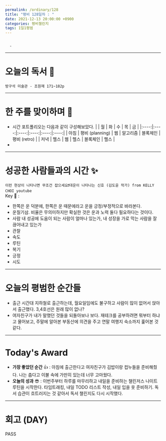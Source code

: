 ```yaml
---
permalink: /ordinary/128
title: "평비 128일차 : "
date: 2021-12-13 20:00:00 +0900
categories: 평비챌린지
tags: 1일1평범
---
```

```

  - 
```

---
# 오늘의 독서 📕
`방구석 미술관 - 조원재 171~182p`  

---
# 한 주를 맞이하며 🤗
- 시간 포트폴리오는 다음과 같이 구성해보았다.
  |  | 월 | 화 | 수 | 목 | 금 |
  |:----:|:----:|:----:|:----:|:----:|:----:|
  | 아침 | 평비 (planning) | 웹 | 알고리즘 | 블록체인 | 평비 (retro) |
  | 저녁 | 헬스 | 웹 | 헬스 | 블록체인 | 헬스 |
- 

---
# 성공한 사람들과의 시간 ✨
`이런 현상이 나타나면 무조건 잡으세요❗️대운이 나타나는 신호 (김도윤 작가) from KELLY CHOI youtube`  
Key 🔑 : 
- 한쪽은 운 덕분에, 한쪽은 운 때문에라고 운을 긍정/부정적으로 바라본다.
- 운칠기삼. 비율은 무의미하지만 확실한 것은 운과 노력 둘다 필요하다는 것이다.
- 사람
  내 성공에 도움이 되는 사람이 얼마나 있는가, 내 성장을 가로 막는 사람을 잘 끊어내고 있는가
- 관찰
- 속도
- 루틴
- 복기
- 긍정
- 시도

---
# 오늘의 평범한 순간들
- 출근 시간대 지하철로 출근하는데, 월요일임에도 불구하고 사람이 많이 없어서 앉아서 출근했다. 3,4호선은 원래 많이 없나?
- 여자친구가 내가 말했던 것들을 되돌아보나 보다. 재테크를 공부하려면 뭐부터 하냐고 물어보고, 주말에 알아본 부동산에 의견을 주고 연말 여행지 숙소까지 훑어본 것 같다.

---
# Today's Award
- **가장 좋았던 순간** 👍 : 아침에 출근한다고 여자친구가 김밥이랑 컵누들을 준비해줬다. 나는 춥다고 이불 속에 가만히 있는데 너무 고마웠다.
- **오늘의 성과** 😎 : 이번주부터 하루를 마무리하고 내일을 준비하는 챌린저스 나이트루틴을 시작한다. 타임트래킹, 내일 TODO 리스트 작성, 내일 입을 옷 준비하기. 독서 습관이 흐트러지는 것 같아서 독서 챌린지도 다시 시작했다.

---
# 회고 (DAY)
PASS